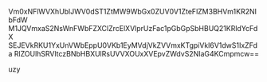Vm0xNFlWVXhUblJWV0dST1ZtMW9WbGx0ZUV0V1ZteFlZM3BHVm1KR2NIbFdW
M1JQVmxaS2NsWnFWbFZXClZrcElXVlprUzFac1pGbGpSbHBUQ21KRldYcFdX
SEJEVkRKU1YxUnVWbEppU0VKb1EyMVdjVkZVVmxKTgpiVkl6V1dwS1IxZFda
RlZOUlhSRVltczBNbHBXUlRsUVVXOUxXVEpvZWdvS2NIaG4KCmpmcw==

uzy